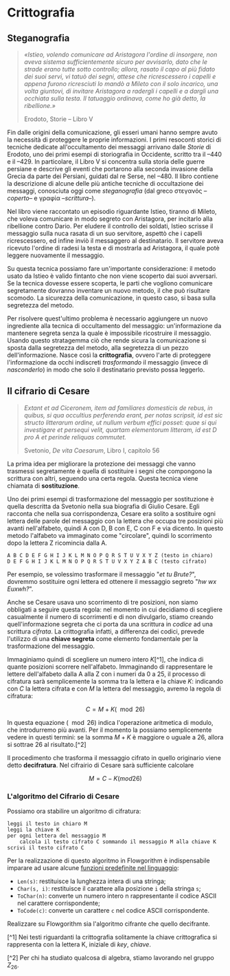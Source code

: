 # Crittografia

## Steganografia
>_«Istieo, volendo comunicare ad Aristagora l'ordine di insorgere, non aveva sistema sufficientemente sicuro per avvisarlo, dato che le strade erano tutte sotto controllo; allora, rasato il capo al più fidato dei suoi servi, vi tatuò dei segni, attese che ricrescessero i capelli e appena furono ricresciuti lo mandò a Mileto con il solo incarico, una volta giuntovi, di invitare Aristagora a radergli i capelli e a dargli una occhiata sulla testa. Il tatuaggio ordinava, come ho già detto, la ribellione.»_
> 
> Erodoto, Storie – Libro V

Fin dalle origini della comunicazione, gli esseri umani hanno sempre avuto la necessità di proteggere le proprie informazioni. I primi resoconti storici di tecniche dedicate all'occultamento dei messaggi arrivano dalle _Storie_ di Erodoto, uno dei primi esempi di storiografia in Occidente, scritto tra il –440 e il –429. In particolare, il Libro V si concentra sulla storia delle guerre persiane e descrive gli eventi che portarono alla seconda invasione della Grecia da parte dei Persiani, guidati dal re Serse, nel –480. Il libro contiene la descrizione di alcune delle più antiche tecniche di occultazione dei messaggi, conosciuta oggi come _steganografia_ (dal greco στεγανός –_coperto_– e γραφία –_scrittura_–).

Nel libro viene raccontato un episodio riguardante Istieo, tiranno di Mileto, che voleva comunicare in modo segreto con Aristagora, per incitarlo alla ribellione contro Dario. Per eludere il controllo dei soldati, Istieo scrisse il messaggio sulla nuca rasata di un suo servitore, aspettò che i capelli ricrescessero, ed infine inviò il messaggero al destinatario. Il servitore aveva ricevuto l'ordine di radesi la testa e di mostrarla ad Aristagora, il quale potè leggere nuovamente il messaggio.

Su questa tecnica possiamo fare un'importante considerazione: il metodo usato da Istieo è valido fintanto che non viene scoperto dai suoi avversari. Se la tecnica dovesse essere scoperta, le parti che vogliono comunicare segretamente dovranno inventare un nuovo metodo, il che può risultare scomodo. La sicurezza della comunicazione, in questo caso, si basa sulla segretezza del metodo. 

Per risolvere quest'ultimo problema è necessario aggiungere un nuovo ingrediente alla tecnica di occultamento del messaggio: un'informazione da mantenere segreta senza la quale è impossibile ricostruire il messaggio. Usando questo stratagemma ciò che rende sicura la comunicazione si sposta dalla segretezza del metodo, alla segretezza di un pezzo dell'informazione. Nasce così la **crittografia**, ovvero l'arte di proteggere l'informazione da occhi indiscreti _trasformando_ il messaggio (invece di _nasconderlo_) in modo che solo il destinatario previsto possa leggerlo.

## Il cifrario di Cesare

> _Extant et ad Ciceronem, item ad familiares domesticis de rebus, in quibus, si qua occultius perferenda erant, per notas scripsit, id est sic structo litterarum ordine, ut nullum verbum effici posset: quae si qui investigare et persequi velit, quartam elementorum litteram, id est D pro A et perinde reliquas commutet._
> 
> Svetonio, _De vita Caesarum_, Libro I, capitolo 56

La prima idea per migliorare la protezione dei messaggi che vanno trasmessi segretamente è quella di sostituire i segni che compongono la scrittura con altri, seguendo una certa regola. Questa tecnica viene chiamata di **sostituzione**.

Uno dei primi esempi di trasformazione del messaggio per sostituzione è quella descritta da Svetonio nella sua biografia di Giulio Cesare. Egli racconta che nella sua corrispondenza, Cesare era solito a sostituire ogni lettera delle parole del messaggio con la lettera che occupa tre posizioni più avanti nell'alfabeto, quindi A con D, B con E, C con F e via dicento. In questo metodo l'alfabeto va immaginato come "circolare", quindi lo scorrimento dopo la lettera Z ricomincia dalla A.

```
A B C D E F G H I J K L M N O P Q R S T U V X Y Z (testo in chiaro)
D E F G H I J K L M N O P Q R S T U V X Y Z A B C (testo cifrato)
```
Per esempio, se volessimo trasformare il messaggio "_et tu Brute?_", dovremmo sostituire ogni lettera ed ottenere il messaggio segreto "_hw wx Euxwh?_".

Anche se Cesare usava uno scorrimento di tre posizioni, non siamo obbligati a seguire questa regola: nel momento in cui decidiamo di scegliere casualmente il numero di scorrimenti e di non divulgarlo, stiamo creando quell'informazione segreta che ci porta da una scrittura in _codice_ ad una scrittura _cifrata_. La crittografia infatti, a differenza dei codici, prevede l'utilizzo di una **chiave segreta** come elemento fondamentale per la trasformazione del messaggio.

Immaginiamo quindi di scegliere un numero intero $K$[^1], che indica di quante posizioni scorrere nell'alfabeto. Immaginando di rappresentare le lettere dell'alfabeto dalla A alla Z con i numeri da 0 a 25, il processo di cifratura sarà semplicemente la somma tra la lettera e la chiave $K$: indicando con $C$ la lettera cifrata e con $M$ la lettera del messaggio, avremo la regola di cifratura:

$$ C = M + K (\mod 26) $$

In questa equazione $(\mod 26)$ indica l'operazione aritmetica di modulo, che introdurremo più avanti. Per il momento la possiamo semplicemente vedere in questi termini: se la somma $M + K$ è maggiore o uguale a 26, allora si sottrae 26 al risultato.[^2]

Il procedimento che trasforma il messaggio cifrato in quello originario viene detto **decifratura**. Nel cifrairio di Cesare sarà sufficiente calcolare

$$ M = C - K (mod 26) $$

### L'algoritmo del Cifrario di Cesare
Possiamo ora stabilire un algoritmo di cifratura:

```
leggi il testo in chiaro M
leggi la chiave K
per ogni lettera del messaggio M
    calcola il testo cifrato C sommando il messaggio M alla chiave K
scrivi il testo cifrato C 
```
Per la realizzazione di questo algoritmo in Flowgorithm è indispensabile imparare ad usare alcune [funzioni predefinite nel linguaggio](http://www.flowgorithm.org/documentation/intrinsic-functions.html):
* `Len(s)`: restituisce la lunghezza intera di una stringa;
* `Char(s, i)`: restituisce il carattere alla posizione `i` della stringa `s`;
* `ToChar(n)`: converte un numero intero n rappresentante il codice ASCII nel carattere corrispondente;
* `ToCode(c)`: converte un carattere `c` nel codice ASCII corrispondente.

Realizzare su Flowgorithm sia l'algoritmo cifrante che quello decifrante.

[^1] Nei testi riguardanti la crittografia solitamente la chiave crittografica si rappresenta con la lettera K, iniziale di _key_, _chiave_.

[^2] Per chi ha studiato qualcosa di algebra, stiamo lavorando nel gruppo $Z_{26}$.